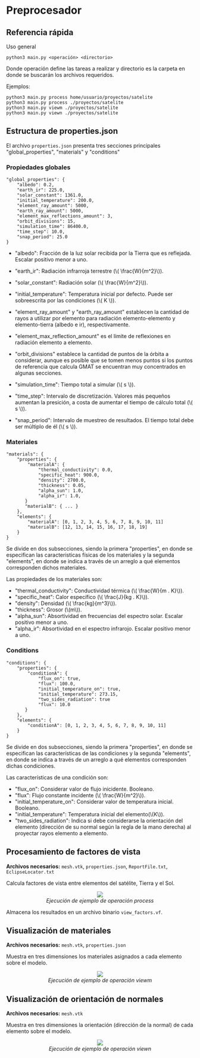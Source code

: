 # Preprocesador

## Referencia rápida

Uso general

```
python3 main.py <operación> <directorio>
```

Donde operación define las tareas a realizar  y directorio es la carpeta en donde se buscarán los archivos requeridos.

Ejemplos:

```
python3 main.py process home/usuario/proyectos/satelite
python3 main.py process ./proyectos/satelite
python3 main.py viewm ./proyectos/satelite
python3 main.py viewn ./proyectos/satelite
```



## Estructura de properties.json

El archivo `properties.json` presenta tres secciones principales "global_properties", "materials" y "conditions"


### Propiedades globales

```
"global_properties": {
    "albedo": 0.2,
    "earth_ir": 225.0,
    "solar_constant": 1361.0,
    "initial_temperature": 200.0,
    "element_ray_amount": 5000,
    "earth_ray_amount": 5000,
    "element_max_reflections_amount": 3,
    "orbit_divisions": 15,
    "simulation_time": 86400.0,
    "time_step": 10.0,
    "snap_period": 25.0
}
```

* "albedo": Fracción de la luz solar recibida por la Tierra que es reflejada. Escalar positivo menor a uno.
* "earth_ir": Radiación infrarroja terrestre (\\( \frac{W}{m^2}\\)).
* "solar_constant": Radiación solar (\\( \frac{W}{m^2}\\)).
* "initial_temperature": Temperatura inicial por defecto. Puede ser sobreescrita por las condiciones (\\( K \\)).

* "element_ray_amount" y "earth_ray_amount" establecen la cantidad de rayos a utilizar por elemento para radiación elemento-elemento y elemento-tierra (albedo e ir), respectivamente.
* "element_max_reflection_amount" es el límite de reflexiones  en radiación elemento a elemento.
* "orbit_divisions" establece la cantidad de puntos de la órbita a considerar, aunque es posible que se tomen menos puntos si los puntos de referencia que calcula GMAT se encuentran muy concentrados en algunas secciones.

* "simulation_time": Tiempo total a simular (\\( s \\)).
* "time_step": Intervalo de discretización. Valores más pequeños aumentan la presición, a costa de aumentar el tiempo de cálculo total (\\( s \\)).
* "snap_period": Intervalo de muestreo de resultados. El tiempo total debe ser múltiplo de él (\\( s \\)).


### Materiales

```
"materials": {
    "properties": {
        "materialA": {
            "thermal_conductivity": 0.0,
            "specific_heat": 900.0,
            "density": 2700.0,
            "thickness": 0.05,
            "alpha_sun": 1.0,
            "alpha_ir": 1.0,
       }
       "materialB": { ... }
    },
    "elements": {
        "materialA": [0, 1, 2, 3, 4, 5, 6, 7, 8, 9, 10, 11]
        "materialB": [12, 13, 14, 15, 16, 17, 18, 19]
    }
}
```

Se divide en dos subsecciones, siendo la primera "properties", en donde se especifican las caracteristicas físicas de los materiales y la segunda "elements", en donde se indica a través de un arreglo a qué elementos corresponden dichos materiales.

Las propiedades de los materiales son:

- "thermal_conductivity": Conductividad térmica (\\( \frac{W}{m . K}\\)).
- "specific_heat": Calor específico (\\( \frac{J}{kg . K}\\)).
- "density": Densidad (\\( \frac{kg}{m^3}\\)).
- "thickness": Grosor (\\(m\\)).
- "alpha_sun": Absortividad en frecuencias del espectro solar. Escalar positivo menor a uno.
- "alpha_ir": Absortividad en el espectro infrarojo. Escalar positivo menor a uno.

### Conditions
```
"conditions": {
    "properties": {
        "conditionA": {
            "flux_on": true,
            "flux": 100.0,
            "initial_temperature_on": true,
            "initial_temperature": 273.15,
            "two_sides_radiation": true
            "flux": 10.0
       }
    },
    "elements": {
        "conditionA": [0, 1, 2, 3, 4, 5, 6, 7, 8, 9, 10, 11]
    }
}
```

Se divide en dos subsecciones, siendo la primera "properties", en donde se especifican las características de las condiciones y la segunda "elements", en donde se indica a través de un arreglo a qué elementos corresponden dichas condiciones.

Las características de una condición son:

- "flux_on": Considerar valor de flujo inicidente. Booleano.
- "flux": Flujo constante incidente (\\( \frac{W}{m^2}\\)).
- "initial_temperature_on": Considerar valor de temperatura inicial. Booleano.
- "initial_temperature": Temperatura inicial del elemento(\\(K\\)).
- "two_sides_radiation": Indica si debe considerarse la orientación del elemento (dirección de su normal según la regla de la mano derecha) al proyectar rayos elemento a elemento.

## Procesamiento de factores de vista

**Archivos necesarios:** `mesh.vtk`, `properties.json`, `ReportFile.txt`, `EclipseLocator.txt`

Calcula factores de vista entre elementos del satélite, Tierra y el Sol.

<center><img src="images/process.png" ...></center>
<center><i> Ejecución de ejemplo de operación process </i></center>

Almacena los resultados en un archivo binario `view_factors.vf`.

## Visualización de materiales

**Archivos necesarios:** `mesh.vtk`, `properties.json`

Muestra en tres dimensiones los materiales asignados a cada elemento sobre el modelo.

<center><img src="images/viewm.png" ...></center>
<center><i> Ejecución de ejemplo de operación viewm </i></center>

## Visualización de orientación de normales

**Archivos necesarios:** `mesh.vtk`

Muestra en tres dimensiones la orientación (dirección de la normal) de cada elemento sobre el modelo.

<center><img src="images/viewn.png" ...></center>
<center><i> Ejecución de ejemplo de operación viewn </i></center>

